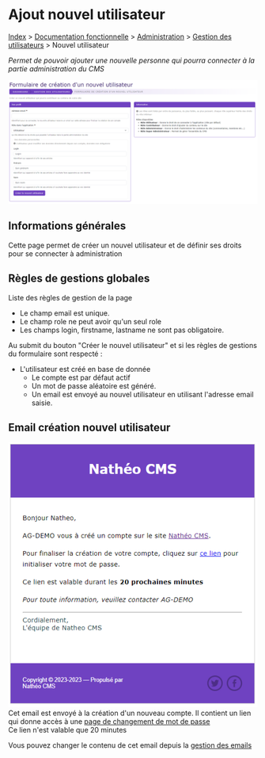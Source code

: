 # Ajout nouvel utilisateur

[Index](../../../../../index.md) > [Documentation fonctionnelle](../../../index.md) > [Administration](../../index.md) > [Gestion des utilisateurs](user.md) > Nouvel utilisateur

*Permet de pouvoir ajouter une nouvelle personne qui pourra connecter à la partie administration du CMS*

![Listing](../../files/users/new_user.png)

## Informations générales
Cette page permet de créer un nouvel utilisateur et de définir ses droits pour se connecter à administration 

## Règles de gestions globales

Liste des règles de gestion de la page
* Le champ email est unique.
* Le champ role ne peut avoir qu'un seul role
* Les champs login, firstname, lastname ne sont pas obligatoire.

Au submit du bouton "Créer le nouvel utilisateur" et si les règles de gestions du formulaire sont respecté :
* L'utilisateur est créé en base de donnée
  * Le compte est par défaut actif
  * Un mot de passe aléatoire est généré.
  * Un email est envoyé au nouvel utilisateur en utilisant l'adresse email saisie.

## Email création nouvel utilisateur

![Listing](../../files/users/new_user_mail.png)
Cet email est envoyé à la création d'un nouveau compte. Il contient un lien qui donne accès à une [page de changement de mot de passe](change_password.md)  
Ce lien n'est valable que 20 minutes

Vous pouvez changer le contenu de cet email depuis la [gestion des emails](../mail.md)
